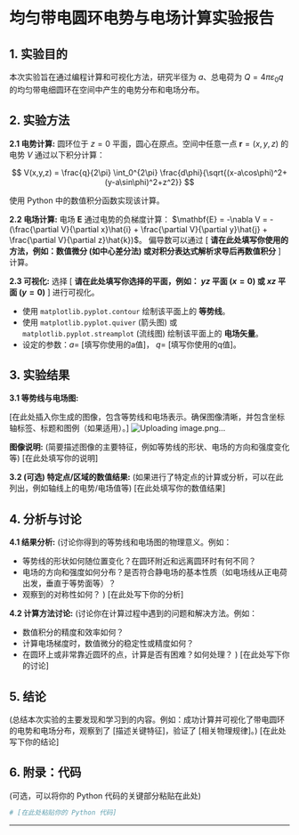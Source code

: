 # 均匀带电圆环电势与电场计算实验报告


## 1. 实验目的

本次实验旨在通过编程计算和可视化方法，研究半径为 $a$、总电荷为 $Q = 4\pi\varepsilon_0 q$ 的均匀带电细圆环在空间中产生的电势分布和电场分布。

## 2. 实验方法

**2.1 电势计算:**
圆环位于 $z=0$ 平面，圆心在原点。空间中任意一点 $\mathbf{r}=(x,y,z)$ 的电势 $V$ 通过以下积分计算：

$$
V(x,y,z) = \frac{q}{2\pi} \int_0^{2\pi} \frac{d\phi}{\sqrt{(x-a\cos\phi)^2+(y-a\sin\phi)^2+z^2}}
$$

使用 Python 中的数值积分函数实现该计算。

**2.2 电场计算:**
电场 $\mathbf{E}$ 通过电势的负梯度计算： $\mathbf{E} = -\nabla V = -(\frac{\partial V}{\partial x}\hat{i} + \frac{\partial V}{\partial y}\hat{j} + \frac{\partial V}{\partial z}\hat{k})$。
偏导数可以通过 [ **请在此处填写你使用的方法，例如：数值微分 (如中心差分法) 或对积分表达式解析求导后再数值积分** ] 计算。

**2.3 可视化:**
选择 [ **请在此处填写你选择的平面，例如： $yz$ 平面 ($x=0$) 或 $xz$ 平面 ($y=0$)** ] 进行可视化。
*   使用 `matplotlib.pyplot.contour` 绘制该平面上的 **等势线**。
*   使用 `matplotlib.pyplot.quiver` (箭头图) 或 `matplotlib.pyplot.streamplot` (流线图) 绘制该平面上的 **电场矢量**。
*   设定的参数：$a=$ [填写你使用的a值]， $q=$ [填写你使用的q值]。

## 3. 实验结果

**3.1 等势线与电场图:**

[在此处插入你生成的图像，包含等势线和电场表示。确保图像清晰，并包含坐标轴标签、标题和图例（如果适用）。]
![Uploading image.png…]()

**图像说明:** (简要描述图像的主要特征，例如等势线的形状、电场的方向和强度变化等)
[在此处填写你的说明]

**3.2 (可选) 特定点/区域的数值结果:**
(如果进行了特定点的计算或分析，可以在此列出，例如轴线上的电势/电场值等)
[在此处填写你的数值结果]

## 4. 分析与讨论

**4.1 结果分析:**
(讨论你得到的等势线和电场图的物理意义。例如：
*   等势线的形状如何随位置变化？在圆环附近和远离圆环时有何不同？
*   电场的方向和强度如何分布？是否符合静电场的基本性质（如电场线从正电荷出发，垂直于等势面等）？
*   观察到的对称性如何？
)
[在此处写下你的分析]

**4.2 计算方法讨论:**
(讨论你在计算过程中遇到的问题和解决方法。例如：
*   数值积分的精度和效率如何？
*   计算电场梯度时，数值微分的稳定性或精度如何？
*   在圆环上或非常靠近圆环的点，计算是否有困难？如何处理？
)
[在此处写下你的讨论]

## 5. 结论

(总结本次实验的主要发现和学习到的内容。例如：成功计算并可视化了带电圆环的电势和电场分布，观察到了 [描述关键特征]，验证了 [相关物理规律]。)
[在此处写下你的结论]

## 6. 附录：代码

(可选，可以将你的 Python 代码的关键部分粘贴在此处)

```python
# [在此处粘贴你的 Python 代码]
```

---
